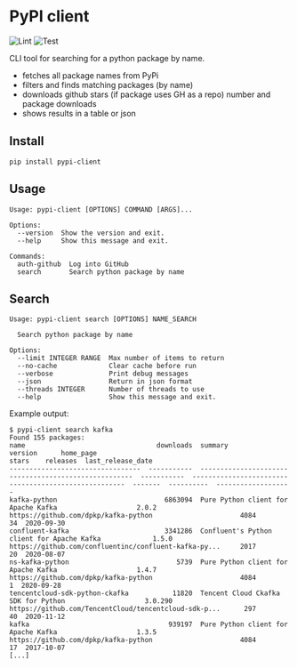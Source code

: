 PyPI client
===========

![Lint](https://github.com/abahdanovich/pypi-client/workflows/Lint/badge.svg)
![Test](https://github.com/abahdanovich/pypi-client/workflows/Test/badge.svg)

CLI tool for searching for a python package by name.

* fetches all package names from PyPi
* filters and finds matching packages (by name)
* downloads github stars (if package uses GH as a repo) number and package downloads
* shows results in a table or json

Install
-------

```
pip install pypi-client
```

Usage
-----

```
Usage: pypi-client [OPTIONS] COMMAND [ARGS]...

Options:
  --version  Show the version and exit.
  --help     Show this message and exit.

Commands:
  auth-github  Log into GitHub
  search       Search python package by name
```

Search
------

```
Usage: pypi-client search [OPTIONS] NAME_SEARCH

  Search python package by name

Options:
  --limit INTEGER RANGE  Max number of items to return
  --no-cache             Clear cache before run
  --verbose              Print debug messages
  --json                 Return in json format
  --threads INTEGER      Number of threads to use
  --help                 Show this message and exit.
```

Example output:

```
$ pypi-client search kafka
Found 155 packages:
name                                 downloads  summary                                                version      home_page                                                stars    releases  last_release_date
---------------------------------  -----------  -----------------------------------------------------  -----------  -----------------------------------------------------  -------  ----------  -------------------
kafka-python                           6863094  Pure Python client for Apache Kafka                    2.0.2        https://github.com/dpkp/kafka-python                      4084          34  2020-09-30
confluent-kafka                        3341286  Confluent's Python client for Apache Kafka             1.5.0        https://github.com/confluentinc/confluent-kafka-py...     2017          20  2020-08-07
ns-kafka-python                           5739  Pure Python client for Apache Kafka                    1.4.7        https://github.com/dpkp/kafka-python                      4084           1  2020-09-28
tencentcloud-sdk-python-ckafka           11820  Tencent Cloud Ckafka SDK for Python                    3.0.290      https://github.com/TencentCloud/tencentcloud-sdk-p...      297          40  2020-11-12
kafka                                   939197  Pure Python client for Apache Kafka                    1.3.5        https://github.com/dpkp/kafka-python                      4084          17  2017-10-07
[...]
```